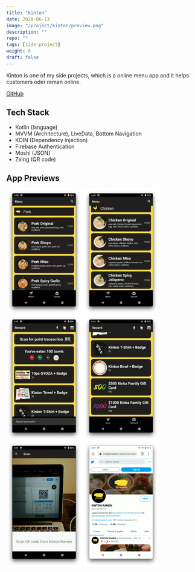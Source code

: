 ```yaml
---
title: "Kinton"
date: 2020-06-13
image: "/project/kinton/preview.png"
description: ""
repo: ""
tags: [side-project]
weight: 0
draft: false
---
```


Kinton is one of my side projects, which is a online menu app and it helps customers oder reman online.

[GitHub](https://github.com/HankLi0130/Kinton)

## Tech Stack

- Kotlin (language)
- MVVM (Architecture), LiveData, Bottom Navigation
- KOIN (Dependency injection)
- Firebase Authentication
- Moshi (JSON)
- Zxing (QR code)

## App Previews

![](/project/kinton/pic_1.png)
![](/project/kinton/pic_2.png)
![](/project/kinton/pic_3.png)
![](/project/kinton/pic_4.png)
![](/project/kinton/pic_5.png)
![](/project/kinton/pic_6.png)